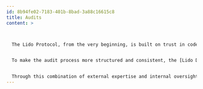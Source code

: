 ```yaml
---
id: 8b94fe02-7183-401b-8bad-3a88c16615c8
title: Audits
content: >



  The Lido Protocol, from the very beginning, is built on trust in code, and that trust comes from careful and continuous verification. Every component of the Lido Protocol has gone through multiple layers of independent review by leading blockchain security firms. Over the years, experts from  Certora, MixBytes, Statemind, Ackee, OpenZeppelin Consensys Diligence, ChainSecurity, Oxorio, Hexens, and SigmaPrime have examined Lido’s smart contracts, looking for ways to make them safer and more reliable. The results of these reviews are full audit reports and code-verification summaries, which are publicly available for anyone to explore [here](https://github.com/lidofinance/audits#lido-protocol-audits).


  To make the audit process more structured and consistent, the [Lido DAO formed the Audits Committee](https://research.lido.fi/t/lido-on-ethereum-form-audits-committee/3481) to coordinate all security reviews across the protocol, ensuring that every major code change receives proper review before deployment. The committee manages the schedule of audits, works with trusted security partners, and keeps a transparent record of all completed work. Its goal is not just to react to potential issues but to maintain a continuous cycle of prevention, verification, and improvement.


  Through this combination of external expertise and internal oversight, Lido DAO aims to uphold a high standard of security and transparency. The auditing process isn’t just a checkbox, but rather an ongoing practice that helps keep the protocol resilient, trustworthy, and open for public review.
---
```

